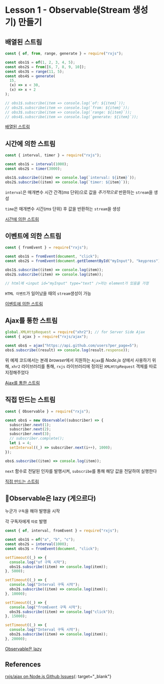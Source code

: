 # Lesson 1 - Observable(Stream 생성기) 만들기

## 배열된 스트림

```javascript
const { of, from, range, generate } = require("rxjs");

const obs1$ = of(1, 2, 3, 4, 5);
const obs2$ = from([6, 7, 8, 9, 10]);
const obs3$ = range(11, 5);
const obs4$ = generate(
  15,
  (x) => x < 30,
  (x) => x + 2
);

// obs1$.subscribe(item => console.log(`of: ${item}`));
// obs2$.subscribe(item => console.log(`from: ${item}`));
// obs3$.subscribe(item => console.log(`range: ${item}`));
// obs4$.subscribe(item => console.log(`generate: ${item}`));
```

[배열된 스트림](https://github.com/gloomydumber/rxjsPlayground/blob/master/lectures/array-edStream.js)

## 시간에 의한 스트림

```javascript
const { interval, timer } = require("rxjs");

const obs1$ = interval(1000);
const obs2$ = timer(3000);

obs1$.subscribe((item) => console.log(`interval: ${item}`));
obs2$.subscribe((item) => console.log(`timer: ${item}`));
```

`interval`은 매개변수 시간 간격(_ms_ 단위)으로 값을 _주기적으로_ 반환하는 `stream`을 생성

`time`은 매개변수 시간(_ms_ 단위) 후 값을 반환하는 `stream`을 생성

[시간에 의한 스트림](https://github.com/gloomydumber/rxjsPlayground/blob/master/lectures/timeStream.js)

## 이벤트에 의한 스트림

```javascript
const { fromEvent } = require("rxjs");

const obs1$ = fromEvent(document, "click");
const obs2$ = fromEvent(document.getElementById("myInput"), "keypress");

obs1$.subscribe((item) => console.log(item));
obs2$.subscribe((item) => console.log(item));

// html에 <input id="myInput" type="text" />라는 element가 있음을 가정
```

`HTML 이벤트`가 일어났을 때의 `stream`생성이 가능

[이벤트에 의한 스트림](https://github.com/gloomydumber/rxjsPlayground/blob/master/lectures/eventStream.js)

## Ajax를 통한 스트림

```javascript
global.XMLHttpRequest = require("xhr2"); // for Server Side Ajax
const { ajax } = require("rxjs/ajax");

const obs$ = ajax("https://api.github.com/users?per_page=5");
obs$.subscribe((result) => console.log(result.response));
```

위 예제 코드에서는 본래 *browser*에서 지원하는 `Ajax`를 _Node.js_ 상에서 사용하기 위해, `xhr2` 라이브러리를 통해, `rxjs` 라이브러리에 정의된 `XMLHttpRequest` 객체를 따로 지정해주었다

[Ajax를 통한 스트림](https://github.com/gloomydumber/rxjsPlayground/blob/master/lectures/ajaxStream.js)

## 직접 만드는 스트림

```javascript
const { Observable } = require("rxjs");

const obs$ = new Observable((subscriber) => {
  subscriber.next(1);
  subscriber.next(2);
  subscriber.next(3);
  // subscriber.complete();
  let i = 4;
  setInterval((_) => subscriber.next(i++), 1000);
});

obs$.subscribe((item) => console.log(item));
```

`next` 함수로 전달된 인자를 발행시켜, `subscribe`를 통해 해당 값을 전달하여 실행한다

[직접 만드는 스트림](https://github.com/gloomydumber/rxjsPlayground/blob/master/lectures/customStream.js)

## 🌟Observable은 lazy (게으르다)

누군가 `구독`을 해야 발행을 시작

각 구독자에게 `따로` 발행

```javascript
const { of, interval, fromEvent } = require("rxjs");

const obs1$ = of("a", "b", "c");
const obs2$ = interval(1000);
const obs3$ = fromEvent(document, "click");

setTimeout((_) => {
  console.log("of 구독 시작");
  obs1$.subscribe((item) => console.log(item));
}, 5000);

setTimeout((_) => {
  console.log("Interval 구독 시작");
  obs2$.subscribe((item) => console.log(item));
}, 10000);

setTimeout((_) => {
  console.log("fromEvent 구독 시작");
  obs3$.subscribe((item) => console.log("click"));
}, 15000);

setTimeout((_) => {
  console.log("Interval 구독 시작");
  obs2$.subscribe((item) => console.log(item));
}, 20000);
```

[Observable은 lazy](https://github.com/gloomydumber/rxjsPlayground/blob/master/lectures/lazyObservable.js)

## References

[rxjs/ajax on Node.js Github Issues](https://github.com/ReactiveX/rxjs/issues/2099){: target="\_blank"}
